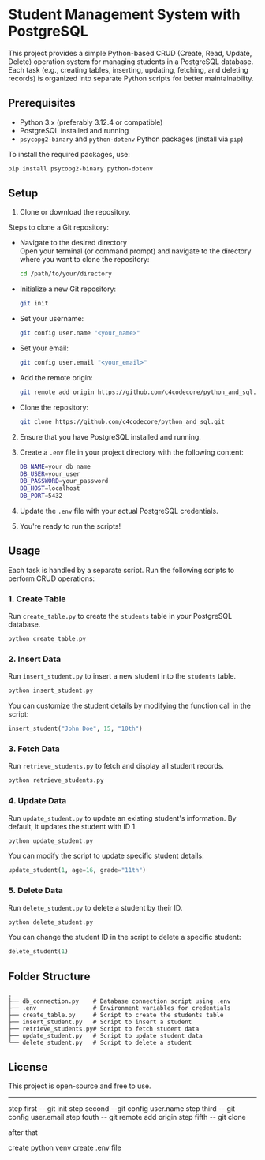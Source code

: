 # Student Management System with PostgreSQL

This project provides a simple Python-based CRUD (Create, Read, Update, Delete) operation system for managing students in a PostgreSQL database. Each task (e.g., creating tables, inserting, updating, fetching, and deleting records) is organized into separate Python scripts for better maintainability.

## Prerequisites

- Python 3.x (preferably 3.12.4 or compatible)
- PostgreSQL installed and running
- `psycopg2-binary` and `python-dotenv` Python packages (install via `pip`)
  
To install the required packages, use:
```bash
pip install psycopg2-binary python-dotenv
```

## Setup

1. Clone or download the repository.

Steps to clone a Git repository:

- Navigate to the desired directory  
   Open your terminal (or command prompt) and navigate to the directory where you want to clone the repository:
   ```bash
   cd /path/to/your/directory
   ```
- Initialize a new Git repository:
  ```bash
  git init
  ```
- Set your username:
  ```bash
  git config user.name "<your_name>"
  ```
- Set your email:
  ```bash
  git config user.email "<your_email>"
  ```
- Add the remote origin:
  ```bash
  git remote add origin https://github.com/c4codecore/python_and_sql.git
  ```
- Clone the repository:
  ```bash
  git clone https://github.com/c4codecore/python_and_sql.git
  ```

2. Ensure that you have PostgreSQL installed and running.
3. Create a `.env` file in your project directory with the following content:

   ```bash
   DB_NAME=your_db_name
   DB_USER=your_user
   DB_PASSWORD=your_password
   DB_HOST=localhost
   DB_PORT=5432
   ```

4. Update the `.env` file with your actual PostgreSQL credentials.

5. You're ready to run the scripts!

## Usage

Each task is handled by a separate script. Run the following scripts to perform CRUD operations:

### 1. Create Table

Run `create_table.py` to create the `students` table in your PostgreSQL database.

```bash
python create_table.py
```

### 2. Insert Data

Run `insert_student.py` to insert a new student into the `students` table.

```bash
python insert_student.py
```

You can customize the student details by modifying the function call in the script:
```python
insert_student("John Doe", 15, "10th")
```

### 3. Fetch Data

Run `retrieve_students.py` to fetch and display all student records.

```bash
python retrieve_students.py
```

### 4. Update Data

Run `update_student.py` to update an existing student's information. By default, it updates the student with ID 1.

```bash
python update_student.py
```

You can modify the script to update specific student details:
```python
update_student(1, age=16, grade="11th")
```

### 5. Delete Data

Run `delete_student.py` to delete a student by their ID.

```bash
python delete_student.py
```

You can change the student ID in the script to delete a specific student:
```python
delete_student(1)
```

## Folder Structure

```
.
├── db_connection.py    # Database connection script using .env
├── .env                # Environment variables for credentials
├── create_table.py     # Script to create the students table
├── insert_student.py   # Script to insert a student
├── retrieve_students.py# Script to fetch student data
├── update_student.py   # Script to update student data
└── delete_student.py   # Script to delete a student
```

## License

This project is open-source and free to use.

---
step first -- git init
step second --git config user.name
step third -- git config user.email
step fouth -- git remote add origin <url>
step fifth -- git clone <url>

after that 

create python venv
create .env file